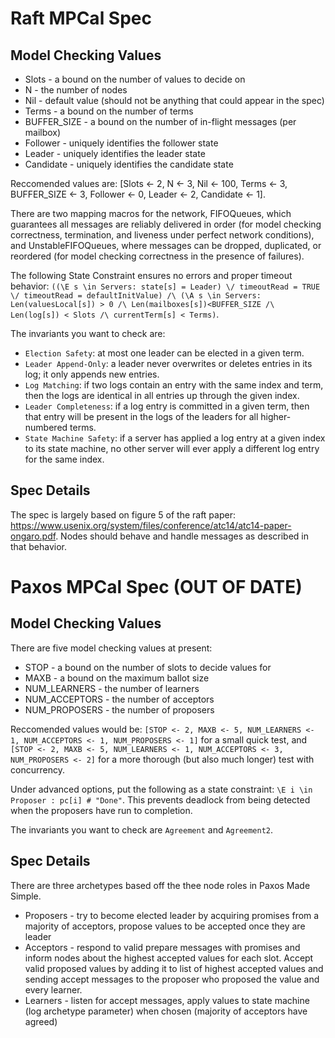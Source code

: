 # Raft MPCal Spec
## Model Checking Values
* Slots - a bound on the number of values to decide on
* N - the number of nodes
* Nil - default value (should not be anything that could appear in the spec)
* Terms - a bound on the number of terms
* BUFFER_SIZE - a bound on the number of in-flight messages (per mailbox)
* Follower - uniquely identifies the follower state
* Leader - uniquely identifies the leader state
* Candidate - uniquely identifies the candidate state

Reccomended values are: [Slots <- 2, N <- 3, Nil <- 100, Terms <- 3, BUFFER_SIZE <- 3, Follower <- 0, Leader <- 2, Candidate <- 1].

There are two mapping macros for the network, FIFOQueues, which guarantees all messages are reliably delivered in order (for model checking correctness, termination, and liveness under perfect network conditions), and UnstableFIFOQueues, where messages can be dropped, duplicated, or reordered (for model checking correctness in the presence of failures).

The following State Constraint ensures no errors and proper timeout behavior:
`((\E s \in Servers: state[s] = Leader) \/ timeoutRead = TRUE \/ timeoutRead = defaultInitValue) /\ (\A s \in Servers: Len(valuesLocal[s]) > 0 /\ Len(mailboxes[s])<BUFFER_SIZE /\ Len(log[s]) < Slots /\ currentTerm[s] < Terms)`.

The invariants you want to check are:
* `Election Safety`: at most one leader can be elected in a given term.
* `Leader Append-Only`: a leader never overwrites or deletes entries in its log; it only appends new entries.
* `Log Matching`: if two logs contain an entry with the same index and term, then the logs are identical in all entries up through the given index.
* `Leader Completeness`: if a log entry is committed in a given term, then that entry will be present in the logs of the leaders for all higher-numbered terms.
* `State Machine Safety`: if a server has applied a log entry at a given index to its state machine, no other server will ever apply a different log entry for the same index.

## Spec Details
The spec is largely based on figure 5 of the raft paper: https://www.usenix.org/system/files/conference/atc14/atc14-paper-ongaro.pdf. Nodes should behave and handle messages as described in that behavior.

# Paxos MPCal Spec (OUT OF DATE)
## Model Checking Values
There are five model checking values at present:
* STOP - a bound on the number of slots to decide values for
* MAXB - a bound on the maximum ballot size
* NUM_LEARNERS - the number of learners
* NUM_ACCEPTORS - the number of acceptors
* NUM_PROPOSERS - the number of proposers

Reccomended values would be: `[STOP <- 2, MAXB <- 5, NUM_LEARNERS <- 1, NUM_ACCEPTORS <- 1, NUM_PROPOSERS <- 1]` for a small quick test, and `[STOP <- 2, MAXB <- 5, NUM_LEARNERS <- 1, NUM_ACCEPTORS <- 3, NUM_PROPOSERS <- 2]` for a more thorough (but also much longer) test with concurrency.

Under advanced options, put the following as a state constraint: `\E i \in Proposer : pc[i] # "Done"`. This prevents deadlock from being detected when the proposers have run to completion.

The invariants you want to check are `Agreement` and `Agreement2`.

## Spec Details
There are three archetypes based off the thee node roles in Paxos Made Simple.
* Proposers - try to become elected leader by acquiring promises from a majority of acceptors, propose values to be accepted once they are leader
* Acceptors - respond to valid prepare messages with promises and inform nodes about the highest accepted values for each slot. Accept valid proposed values by adding it to list of highest accepted values and sending accept messages to the proposer who proposed the value and every learner.
* Learners - listen for accept messages, apply values to state machine (log archetype parameter) when chosen (majority of acceptors have agreed)
